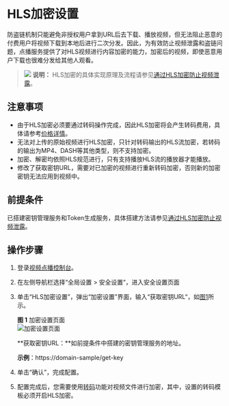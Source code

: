 # HLS加密设置<a name="vod_01_0073"></a>

防盗链机制只能避免非授权用户拿到URL后去下载、播放视频，但无法阻止恶意的付费用户将视频下载到本地后进行二次分发。因此，为有效防止视频泄露和盗链问题，点播服务提供了对HLS视频进行内容加密的能力，加密后的视频，即使恶意用户下载也很难分发给其他人观看。

>![](public_sys-resources/icon-note.gif) **说明：** 
>HLS加密的具体实现原理及流程请参见[通过HLS加密防止视频泄露](https://support.huaweicloud.com/bestpractice-vod/vod_10_0004.html)。

## 注意事项<a name="section17310205154912"></a>

-   由于HLS加密必须要通过转码操作完成，因此HLS加密将会产生转码费用，具体请参考[价格详情](https://www.huaweicloud.com/pricing.html?tab=detail#/vod)。
-   无法对上传的原始视频进行HLS加密，只针对转码输出的HLS流加密，若转码的输出为MP4、DASH等其他类型，则不支持加密。
-   加密、解密均依照HLS规范进行，只有支持播放HLS流的播放器才能播放。
-   修改了获取密钥URL，需要对已加密的视频进行重新转码加密，否则新的加密密钥无法应用到视频中。

## 前提条件<a name="section57445528299"></a>

已搭建密钥管理服务和Token生成服务，具体搭建方法请参见[通过HLS加密防止视频泄露](https://support.huaweicloud.com/bestpractice-vod/vod_10_0004.html)。

## 操作步骤<a name="section0330184613346"></a>

1.  登录[视频点播控制台](https://console.huaweicloud.com/vod)。
2.  在左侧导航栏选择“全局设置  \>  安全设置“，进入安全设置页面
3.  单击“HLS加密设置”，弹出“加密设置”界面，输入“获取密钥URL“，如[图1](#fig53996414018)所示。

    **图 1**  加密设置页面<a name="fig53996414018"></a>  
    ![](figures/加密设置页面.png "加密设置页面")

    **获取密钥URL：**如前提条件中搭建的密钥管理服务的地址。

    **示例**：https://domain-sample/get-key

4.  单击“确认”，完成配置。
5.  配置完成后，您需要使用[转码](转码设置.md)功能对视频文件进行加密，其中，设置的转码模板必须开启HLS加密。

